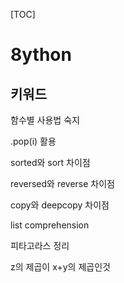 [TOC]

# 8ython

##  키워드



함수별 사용법 숙지

.pop(i) 활용



sorted와 sort 차이점 

reversed와 reverse 차이점

copy와 deepcopy 차이점



list comprehension





피타고라스 정리

z의 제곱이 x+y의 제곱인것





